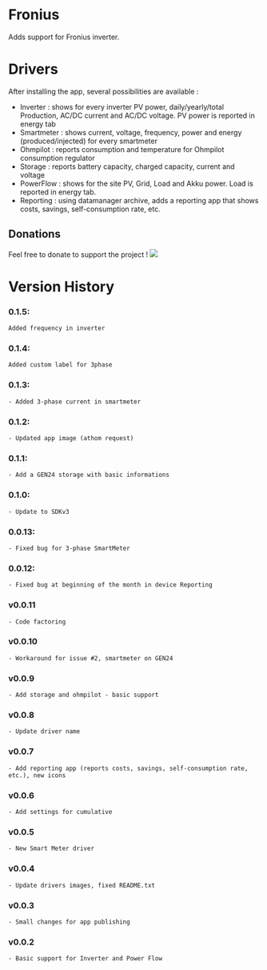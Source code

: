 # Fronius

Adds support for Fronius inverter. 

# Drivers
After installing the app, several possibilities are available : 
* Inverter : shows for every inverter PV power, daily/yearly/total Production, AC/DC current and AC/DC voltage. PV power is reported in energy tab
* Smartmeter : shows current, voltage, frequency, power and energy (produced/injected) for every smartmeter
* Ohmpilot : reports consumption and temperature for Ohmpilot consumption regulator 
* Storage : reports battery capacity, charged capacity, current and voltage
* PowerFlow : shows for the site PV, Grid, Load and Akku power. Load is reported in energy tab. 
* Reporting : using datamanager archive, adds a reporting app that shows costs, savings, self-consumption rate, etc.

## Donations
Feel free to donate to  support the project !
[<img src="https://www.paypalobjects.com/en_GB/i/btn/btn_donate_SM.gif">](https://www.paypal.com/cgi-bin/webscr?cmd=_donations&business=RVBS24SPLU922&currency_code=EUR)

# Version History
### 0.1.5: 
    Added frequency in inverter
### 0.1.4:
    Added custom label for 3phase
### 0.1.3:
	- Added 3-phase current in smartmeter
### 0.1.2:
	- Updated app image (athom request)
### 0.1.1:
	- Add a GEN24 storage with basic informations
### 0.1.0:
	- Update to SDKv3
### 0.0.13: 
    - Fixed bug for 3-phase SmartMeter
### 0.0.12: 
    - Fixed bug at beginning of the month in device Reporting
### v0.0.11
	- Code factoring
### v0.0.10
	- Workaround for issue #2, smartmeter on GEN24
### v0.0.9
	- Add storage and ohmpilot - basic support
### v0.0.8
	- Update driver name
### v0.0.7 
	- Add reporting app (reports costs, savings, self-consumption rate, etc.), new icons
### v0.0.6
	- Add settings for cumulative 
### v0.0.5
	- New Smart Meter driver
### v0.0.4
	- Update drivers images, fixed README.txt
### v0.0.3
	- Small changes for app publishing
### v0.0.2
	- Basic support for Inverter and Power Flow